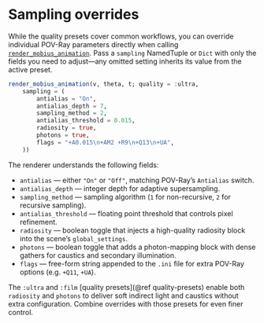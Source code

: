 # Sampling overrides

While the quality presets cover common workflows, you can override individual POV-Ray parameters directly when calling [`render_mobius_animation`](@ref). Pass a `sampling` NamedTuple or `Dict` with only the fields you need to adjust—any omitted setting inherits its value from the active preset.

```julia
render_mobius_animation(v, theta, t; quality = :ultra,
    sampling = (
        antialias = "On",
        antialias_depth = 7,
        sampling_method = 2,
        antialias_threshold = 0.015,
        radiosity = true,
        photons = true,
        flags = "+A0.015\n+AM2 +R9\n+Q13\n+UA",
    ))
```

The renderer understands the following fields:

- `antialias` — either `"On"` or `"Off"`, matching POV-Ray’s `Antialias` switch.
- `antialias_depth` — integer depth for adaptive supersampling.
- `sampling_method` — sampling algorithm (`1` for non-recursive, `2` for recursive sampling).
- `antialias_threshold` — floating point threshold that controls pixel refinement.
- `radiosity` — boolean toggle that injects a high-quality radiosity block into the scene’s `global_settings`.
- `photons` — boolean toggle that adds a photon-mapping block with dense gathers for caustics and secondary illumination.
- `flags` — free-form string appended to the `.ini` file for extra POV-Ray options (e.g. `+Q11`, `+UA`).

The `:ultra` and `:film` [quality presets](@ref quality-presets) enable both `radiosity` and `photons` to deliver soft indirect light and caustics without extra configuration. Combine overrides with those presets for even finer control.
